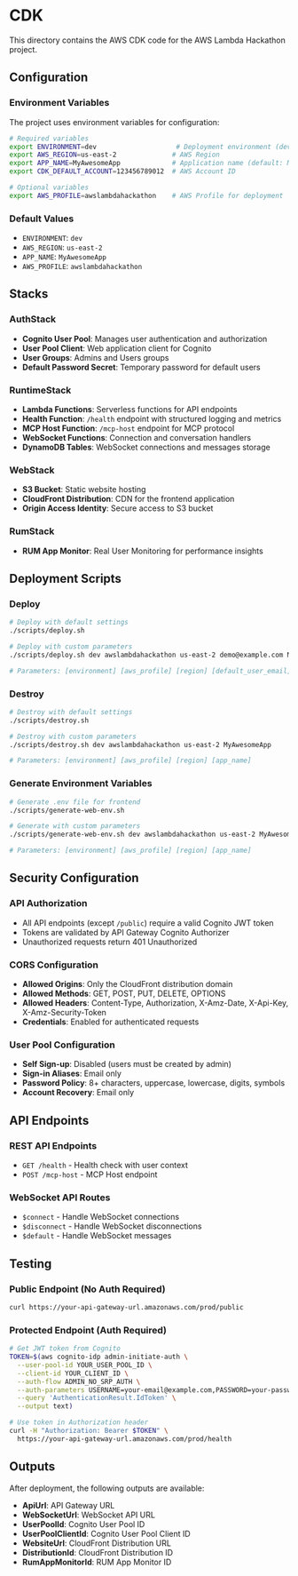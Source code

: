 # CDK

This directory contains the AWS CDK code for the AWS Lambda Hackathon project.

## Configuration

### Environment Variables

The project uses environment variables for configuration:

```bash
# Required variables
export ENVIRONMENT=dev                    # Deployment environment (dev, prod, etc.)
export AWS_REGION=us-east-2              # AWS Region
export APP_NAME=MyAwesomeApp             # Application name (default: MyAwesomeApp)
export CDK_DEFAULT_ACCOUNT=123456789012  # AWS Account ID

# Optional variables
export AWS_PROFILE=awslambdahackathon    # AWS Profile for deployment
```

### Default Values

- `ENVIRONMENT`: `dev`
- `AWS_REGION`: `us-east-2`
- `APP_NAME`: `MyAwesomeApp`
- `AWS_PROFILE`: `awslambdahackathon`

## Stacks

### AuthStack

- **Cognito User Pool**: Manages user authentication and authorization
- **User Pool Client**: Web application client for Cognito
- **User Groups**: Admins and Users groups
- **Default Password Secret**: Temporary password for default users

### RuntimeStack

- **Lambda Functions**: Serverless functions for API endpoints
- **Health Function**: `/health` endpoint with structured logging and metrics
- **MCP Host Function**: `/mcp-host` endpoint for MCP protocol
- **WebSocket Functions**: Connection and conversation handlers
- **DynamoDB Tables**: WebSocket connections and messages storage

### WebStack

- **S3 Bucket**: Static website hosting
- **CloudFront Distribution**: CDN for the frontend application
- **Origin Access Identity**: Secure access to S3 bucket

### RumStack

- **RUM App Monitor**: Real User Monitoring for performance insights

## Deployment Scripts

### Deploy

```bash
# Deploy with default settings
./scripts/deploy.sh

# Deploy with custom parameters
./scripts/deploy.sh dev awslambdahackathon us-east-2 demo@example.com MyAwesomeApp

# Parameters: [environment] [aws_profile] [region] [default_user_email] [app_name]
```

### Destroy

```bash
# Destroy with default settings
./scripts/destroy.sh

# Destroy with custom parameters
./scripts/destroy.sh dev awslambdahackathon us-east-2 MyAwesomeApp

# Parameters: [environment] [aws_profile] [region] [app_name]
```

### Generate Environment Variables

```bash
# Generate .env file for frontend
./scripts/generate-web-env.sh

# Generate with custom parameters
./scripts/generate-web-env.sh dev awslambdahackathon us-east-2 MyAwesomeApp

# Parameters: [environment] [aws_profile] [region] [app_name]
```

## Security Configuration

### API Authorization

- All API endpoints (except `/public`) require a valid Cognito JWT token
- Tokens are validated by API Gateway Cognito Authorizer
- Unauthorized requests return 401 Unauthorized

### CORS Configuration

- **Allowed Origins**: Only the CloudFront distribution domain
- **Allowed Methods**: GET, POST, PUT, DELETE, OPTIONS
- **Allowed Headers**: Content-Type, Authorization, X-Amz-Date, X-Api-Key, X-Amz-Security-Token
- **Credentials**: Enabled for authenticated requests

### User Pool Configuration

- **Self Sign-up**: Disabled (users must be created by admin)
- **Sign-in Aliases**: Email only
- **Password Policy**: 8+ characters, uppercase, lowercase, digits, symbols
- **Account Recovery**: Email only

## API Endpoints

### REST API Endpoints

- `GET /health` - Health check with user context
- `POST /mcp-host` - MCP Host endpoint

### WebSocket API Routes

- `$connect` - Handle WebSocket connections
- `$disconnect` - Handle WebSocket disconnections
- `$default` - Handle WebSocket messages

## Testing

### Public Endpoint (No Auth Required)

```bash
curl https://your-api-gateway-url.amazonaws.com/prod/public
```

### Protected Endpoint (Auth Required)

```bash
# Get JWT token from Cognito
TOKEN=$(aws cognito-idp admin-initiate-auth \
  --user-pool-id YOUR_USER_POOL_ID \
  --client-id YOUR_CLIENT_ID \
  --auth-flow ADMIN_NO_SRP_AUTH \
  --auth-parameters USERNAME=your-email@example.com,PASSWORD=your-password \
  --query 'AuthenticationResult.IdToken' \
  --output text)

# Use token in Authorization header
curl -H "Authorization: Bearer $TOKEN" \
  https://your-api-gateway-url.amazonaws.com/prod/health
```

## Outputs

After deployment, the following outputs are available:

- **ApiUrl**: API Gateway URL
- **WebSocketUrl**: WebSocket API URL
- **UserPoolId**: Cognito User Pool ID
- **UserPoolClientId**: Cognito User Pool Client ID
- **WebsiteUrl**: CloudFront Distribution URL
- **DistributionId**: CloudFront Distribution ID
- **RumAppMonitorId**: RUM App Monitor ID
